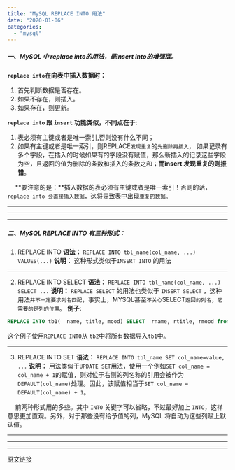 ```yaml
---
title: "MySQL REPLACE INTO 用法"
date: "2020-01-06"
categories: 
  - "mysql"
---
```


##### 一、MySQL 中 replace into的用法，是insert into的增强版。

**`replace into`在向表中插入数据时：**

1. 首先判断数据是否存在。
2. 如果不存在，则插入。
3. 如果存在，则更新。

**`replace into` 跟 `insert` 功能类似，不同点在于:**

1. 表必须有主键或者是唯一索引,否则没有什么不同；
2. 如果有主键或者是唯一索引，则REPLACE`发现重复`的`先删除再插入`， 如果记录有多个字段，在插入的时候如果有的字段没有赋值，那么新插入的记录这些字段为空，且返回的值为删除的条数和插入的条数之和；**而insert 发现重复的则报错**。

  **要注意的是：**插入数据的表必须有主键或者是唯一索引！否则的话，`replace into 会直接插入数据`，这将导致表中出现`重复的数据`。

* * *

* * *

* * *

##### 二、MySQL REPLACE INTO 有三种形式：

1. REPLACE INTO **语法：** `REPLACE INTO tbl_name(col_name, ...) VALUES(...)` **说明：** 这种形式类似于`INSERT INTO` 的用法

* * *

2. REPLACE INTO SELECT **语法：** `REPLACE INTO tbl_name(col_name, ...) SELECT ...` **说明：** `REPLACE SELECT` 的用法也类似于 `INSERT SELECT` ，这种用法`并不一定要求列名匹配`，事实上，MYSQL甚至`不关心`SELECT`返回的列名`，`它需要的是列的位置`。 **例子:**

```sql
REPLACE INTO tb1(  name, title, mood) SELECT  rname, rtitle, rmood from tb2;
```

这个例子使用`REPLACE INTO`从 `tb2`中将所有数据导入`tb1`中。

* * *

3. REPLACE INTO SET **语法：** `REPLACE INTO tbl_name SET col_name=value, ...` **说明：** 用法类似于`UPDATE SET`用法，使用一个例如`SET col_name = col_name + 1`的赋值，则对位于右侧的列名称的引用会被作为`DEFAULT(col_name)`处理。因此，该赋值相当于`SET col_name = DEFAULT(col_name) + 1`。

  前两种形式用的多些。其中 `INTO` 关键字可以省略，不过最好加上 `INTO`，这样意思更加直观。另外，对于那些没有给予值的列，MySQL 将自动为这些列赋上默认值。

* * *

* * *

* * *

[原文链接](https://blog.csdn.net/weixin_33736832/article/details/89797070 "原文链接")
